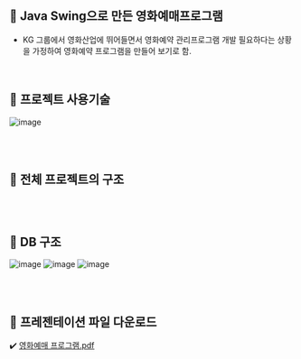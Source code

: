 ## :rocket: Java Swing으로 만든 영화예매프로그램 <br/>

- KG 그룹에서 영화산업에 뛰어들면서 영화예약 관리프로그램 개발 필요하다는 상황을 가정하여 영화예약 프로그램을 만들어 보기로 함. 

<br>

##  :rocket: 프로젝트 사용기술 
![image](https://user-images.githubusercontent.com/55049159/118472504-e05fd200-b743-11eb-98df-df7069382912.png)

<br>
<br>

##  :poultry_leg: 전체 프로젝트의 구조


<br>
<br>

##  :poultry_leg: DB 구조
![image](https://user-images.githubusercontent.com/55049159/118472693-13a26100-b744-11eb-80b3-3573234e8bca.png)
![image](https://user-images.githubusercontent.com/55049159/118472736-26b53100-b744-11eb-91bb-851ac662953f.png)
![image](https://user-images.githubusercontent.com/55049159/118472841-451b2c80-b744-11eb-92da-e4b12ae59c4b.png)

<br>
<br>

##  :poultry_leg: 프레젠테이션 파일 다운로드

:heavy_check_mark: [영화예매 프로그램.pdf](https://github.com/jaero0725/MovieReservationProject/files/6493121/default.pdf)


